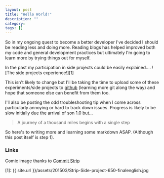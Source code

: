 ```yaml
---
layout: post
title: "Hello World!"
description: ""
category: 
tags: []
---
```



So in my ongoing quest to become a better developer I've decided I should be reading less and doing more.  Reading blogs has helped improved both my code and general development practices but ultimately I'm going to learn more by trying things out for myself.

In the past my participation in side projects could be easily explained.... ![The side projects experience!][1]

This isn't likely to change but I'll be taking the time to upload some of these experiments/side projects to [github](http://www.github.com) (learning more git along the way) and hope that someone else can benefit from them too.

I'll also be posting the odd troubleshooting tip when I come across particularly annoying or hard to track down issues.  Progress is likely to be slow initially due the arrival of son 1.0 but...

> A journey of a thousand miles begins with a single step

So here's to writing more and learning some markdown ASAP. (Although this post itself is step 1).

### Links
Comic image thanks to [Commit Strip](http://www.commitstrip.com/en/2014/11/25/west-side-project-story/)

[1]: {{ site.url }}/assets/201503/Strip-Side-project-650-finalenglish.jpg